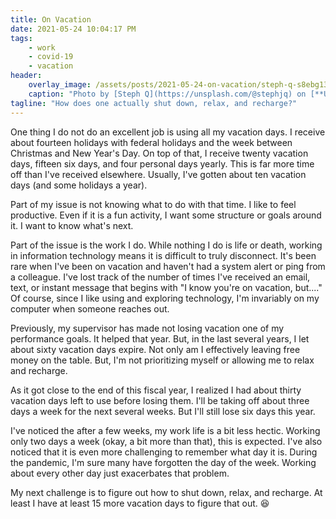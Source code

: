 ```yaml
---
title: On Vacation
date: 2021-05-24 10:04:17 PM
tags:
    - work
    - covid-19
    - vacation
header:
    overlay_image: /assets/posts/2021-05-24-on-vacation/steph-q-s8ebg13PGIM-unsplash.jpg
    caption: "Photo by [Steph Q](https://unsplash.com/@stephjq) on [**Unsplash**](https://unsplash.com/photos/s8ebg13PGIM)"    
tagline: "How does one actually shut down, relax, and recharge?"
---
```


One thing I do not do an excellent job is using all my vacation days.  I receive about fourteen holidays with federal holidays and the week between Christmas and New Year's Day.  On top of that, I receive twenty vacation days, fifteen six days, and four personal days yearly.  This is far more time off than I've received elsewhere.  Usually, I've gotten about ten vacation days (and some holidays a year).

Part of my issue is not knowing what to do with that time.  I like to feel productive.  Even if it is a fun activity, I want some structure or goals around it.  I want to know what's next.

Part of the issue is the work I do.  While nothing I do is life or death, working in information technology means it is difficult to truly disconnect.  It's been rare when I've been on vacation and haven't had a system alert or ping from a colleague.  I've lost track of the number of times I've received an email, text, or instant message that begins with "I know you're on vacation, but...."  Of course, since I like using and exploring technology, I'm invariably on my computer when someone reaches out.

Previously, my supervisor has made not losing vacation one of my performance goals. It helped that year.  But, in the last several years, I let about sixty vacation days expire.  Not only am I effectively leaving free money on the table.  But, I'm not prioritizing myself or allowing me to relax and recharge.

As it got close to the end of this fiscal year, I realized I had about thirty vacation days left to use before losing them.  I'll be taking off about three days a week for the next several weeks.  But I'll still lose six days this year.

I've noticed the after a few weeks, my work life is a bit less hectic.  Working only two days a week (okay, a bit more than that), this is expected.  I've also noticed that it is even more challenging to remember what day it is.  During the pandemic, I'm sure many have forgotten the day of the week.  Working about every other day just exacerbates that problem.

My next challenge is to figure out how to shut down, relax, and recharge.  At least I have at least 15 more vacation days to figure that out. 😆
